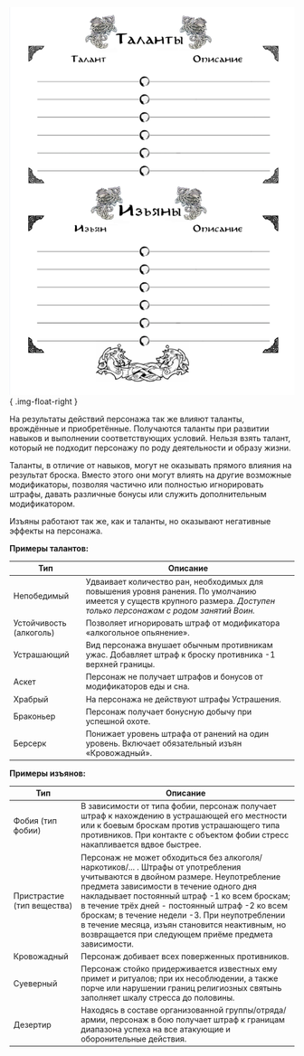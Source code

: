 ![Таланты и изъяны](images/3talents.png){ .img-float-right }

На результаты действий персонажа так же влияют таланты, врождённые и приобретённые. Получаются таланты при развитии навыков и выполнении соответствующих условий. Нельзя взять талант, который не подходит персонажу по роду деятельности и образу жизни.

Таланты, в отличие от навыков, могут не оказывать прямого влияния на результат броска. Вместо этого они могут влиять на другие возможные модификаторы, позволяя частично или полностью игнорировать штрафы, давать различные бонусы или служить дополнительным модификатором.

Изъяны работают так же, как и таланты, но оказывают негативные эффекты на персонажа.

**Примеры талантов:**

|**Тип**|**Описание**|
|-|---|
|Непобедимый|Удваивает количество ран, необходимых для повышения уровня ранения. По умолчанию имеется у существ крупного размера. _Доступен только персонажам с родом занятий Воин._|
|Устойчивость (алкоголь)|Позволяет игнорировать штраф от модификатора «алкогольное опьянение».|
|Устрашающий|Вид персонажа внушает обычным противникам ужас. Добавляет штраф к броску противника -1 верхней границы.|
|Аскет|Персонаж не получает штрафов и бонусов от модификаторов еды и сна.|
|Храбрый|На персонажа не действуют штрафы Устрашения.|
|Браконьер|Персонаж получает бонусную добычу при успешной охоте.|
|Берсерк|Понижает уровень штрафа от ранений на один уровень. Включает обязательный изъян «Кровожадный».|

**Примеры изъянов:**

|**Тип**|**Описание**|
|-|---|
|Фобия (тип фобии)|В зависимости от типа фобии, персонаж получает штраф к нахождению в устрашающей его местности или к боевым броскам против устрашающего типа противников. При контакте с объектом фобии стресс накапливается вдвое быстрее.|
|Пристрастие (тип вещества)|Персонаж не может обходиться без алкоголя/наркотиков/... . Штрафы от употребления учитываются в двойном размере. Неупотребление предмета зависимости в течение одного дня накладывает постоянный штраф -1 ко всем броскам; в течение трёх дней - постоянный штраф -2 ко всем броскам; в течение недели -3. При неупотреблении в течение месяца, изъян становится неактивным, но возвращается при следующем приёме предмета зависимости.|
|Кровожадный|Персонаж добивает всех поверженных противников.|
|Суеверный|Персонаж стойко придерживается известных ему примет и ритуалов; при их несоблюдении, а также порче или нарушении границ религиозных святынь заполняет шкалу стресса до половины.|
|Дезертир|Находясь в составе организованной группы/отряда/армии, персонаж в бою получает штраф к границам диапазона успеха на все атакующие и оборонительные действия.|